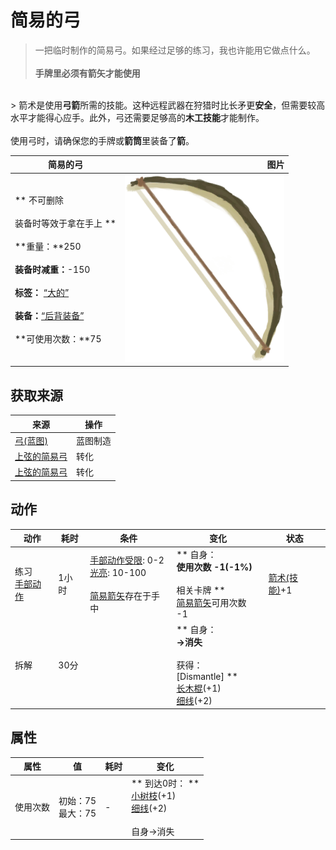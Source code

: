# 简易的弓  
> 一把临时制作的简易弓。如果经过足够的练习，我也许能用它做点什么。<br><br><b>手牌里必须有箭矢才能使用</b>  
<br>  
> 箭术是使用<b>弓箭</b>所需的技能。这种远程武器在狩猎时比长矛更<b>安全</b>，但需要较高水平才能得心应手。此外，弓还需要足够高的<b>木工技能</b>才能制作。<br><br>使用弓时，请确保您的手牌或<b>箭筒</b>里装备了<b>箭</b>。  
  
  简易的弓  |   图片   
 ----  |  ----:   
 ** 不可删除 **<br><br>** 装备时等效于拿在手上 **<br><br>**重量：**250<br><br>**装备时减重：**-150<br><br>**标签：**	[“大的”](tag_Large.md)<br><br>**装备：**[“后背装备”](eTag_Backpack.md)<br><br>**可使用次数：**75  |  <img decoding="async" src="Sprite/Bow.png" href="a.md" style="max-width:300px;max-height:300px;">   
  
## 获取来源  
来源  |  操作  
----  |  ----  
[弓(蓝图)](Bp_Bow.md)  |  蓝图制造  
[上弦的简易弓](BowRustic_Copper.md)  |  转化  
[上弦的简易弓](BowRustic_Simple.md)  |  转化  
## 动作  
动作  |  耗时  |  条件  |  变化  |  状态  
----  |  ----  |  ----  |  ----  |  ----  
练习<br>[手部动作](HandAction.md)  |  1小时  |  [手部动作受限](ModifierHand.md): 0-2<br>[光亮](Light.md): 10-100<br><br>[简易箭矢](ArrowSimple.md)存在于手中  |  ** 自身：**<br>使用次数  -1(-1%)<br><br>** 相关卡牌 **<br>[简易箭矢](ArrowSimple.md)可用次数  -1  |  [箭术(技能)](Skill_Archery.md)+1  
拆解<br>  |  30分  |    |  ** 自身：**<br>→消失<br><br>** 获得： **<br>** [Dismantle] **<br>  [长木棍](StickLong.md)(+1)<br>  [细线](CordFiber.md)(+2)<br>  |    
## 属性   
属性  |  值  |  耗时  |  变化  
----  |  ----  |  ----  |  ----  
使用次数  |  初始：75<br>最大：75  |  -  |  ** 到达0时： **<br>  [小树枝](Sticks.md)(+1)<br>  [细线](CordFiber.md)(+2)<br><br>自身→消失  


<script>document.title="简易的弓 - 卡牌生存百科 Card Survival Wiki";</script>